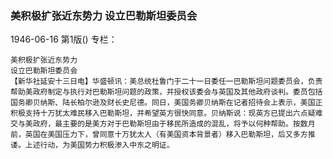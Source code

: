 ### 美积极扩张近东势力  设立巴勒斯坦委员会

1946-06-16
第1版()
专栏：

    美积极扩张近东势力
    设立巴勒斯坦委员会
    【新华社延安十三日电】华盛顿讯：美总统杜鲁门于二十一日委任一巴勒斯坦问题委员会，负责帮助美政府制定与执行对巴勒斯坦问题的政策，并授权该委会与英国及其他政府谈判。委员包括国务卿贝纳斯、陆长柏尔逊及财长史尼德。同日，美国务卿贝纳斯在记者招待会上表示，美国正积极支持十万犹太难民移入巴勒斯坦，并希望英方很快同意。贝纳斯说：现英方已提出六点疑难交与美政府，最主要的是美方对于巴勒斯坦由于移民所造成的混乱，将予以何种帮助。按数月前，英国在美国压力下，曾同意十万犹太人（有美国资本背景者）移入巴勒斯坦，后又多方推诿。上述行动，为美国势力积极渗入中东之明证。
